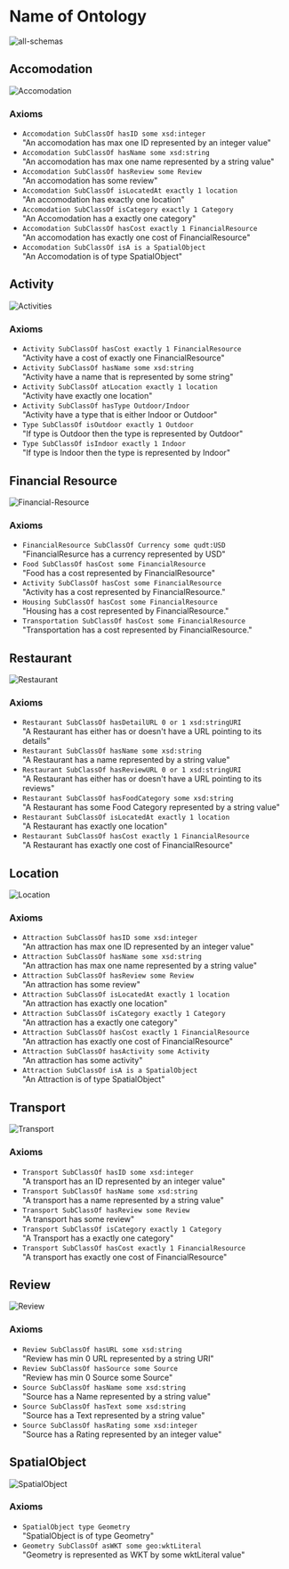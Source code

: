 # Name of Ontology

![all-schemas](relative/path/to/all/schemas)

## Accomodation
![Accomodation](../schema-diagrams/Accomodation.jpg)

### Axioms
* `Accomodation SubClassOf hasID some xsd:integer` <br />
"An accomodation has max one ID represented by an integer value"
* `Accomodation SubClassOf hasName some xsd:string` <br />
"An accomodation has max one name represented by a string value"
* `Accomodation SubClassOf hasReview some Review` <br />
"An accomodation has some review"
* `Accomodation SubClassOf isLocatedAt exactly 1 location` <br />
"An accomodation has exactly one location"
* `Accomodation SubClassOf isCategory exactly 1 Category` <br />
"An Accomodation has a exactly one category"
* `Accomodation SubClassOf hasCost exactly 1 FinancialResource` <br />
"An accomodation has exactly one cost of FinancialResource"
* `Accomodation SubClassOf isA is a SpatialObject` <br />
"An Accomodation is of type SpatialObject"

## Activity
![Activities](../schema-diagrams/Activity.png)

### Axioms
* `Activity SubClassOf hasCost exactly 1 FinancialResource` <br />
"Activity have a cost of exactly one FinancialResource"
* `Activity SubClassOf hasName some xsd:string` <br />
"Activity have a name that is represented by some string"
* `Activity SubClassOf atLocation exactly 1 location` <br />
"Activity have exactly one location"
* `Activity SubClassOf hasType Outdoor/Indoor` <br />
"Activity have a type that is either Indoor or Outdoor"
* `Type SubClassOf isOutdoor exactly 1 Outdoor` <br />
"If type is Outdoor then the type is represented by Outdoor"
* `Type SubClassOf isIndoor exactly 1 Indoor` <br />
"If type is Indoor then the type is represented by Indoor"

## Financial Resource
![Financial-Resource](../schema-diagrams/FinancialResource.png)

### Axioms
* `FinancialResource SubClassOf Currency some qudt:USD` <br />
"FinancialResurce has a currency represented by USD"
* `Food SubClassOf hasCost some FinancialResource` <br />
"Food has a cost represented by FinancialResource"
* `Activity SubClassOf hasCost some FinancialResource` <br />
"Activity has a cost represented by FinancialResource."
* `Housing SubClassOf hasCost some FinancialResource` <br />
"Housing has a cost represented by FinancialResource."
* `Transportation SubClassOf hasCost some FinancialResource` <br />
"Transportation has a cost represented by FinancialResource."

## Restaurant
![Restaurant](../schema-diagrams/Restaurant.png)

### Axioms
* `Restaurant SubClassOf hasDetailURL 0 or 1 xsd:stringURI` <br />
"A Restaurant has either has or doesn't have a URL pointing to its details"
* `Restaurant SubClassOf hasName some xsd:string` <br />
"A Restaurant has a name represented by a string value"
* `Restaurant SubClassOf hasReviewURL 0 or 1 xsd:stringURI` <br />
"A Restaurant has either has or doesn't have a URL pointing to its reviews"
* `Restaurant SubClassOf hasFoodCategory some xsd:string` <br />
"A Restaurant has some Food Category represented by a string value"
* `Restaurant SubClassOf isLocatedAt exactly 1 location` <br />
"A Restaurant has exactly one location"
* `Restaurant SubClassOf hasCost exactly 1 FinancialResource` <br />
"A Restaurant has exactly one cost of FinancialResource"

## Location
![Location](../schema-diagrams/LocationSchema.png)

### Axioms
* `Attraction SubClassOf hasID some xsd:integer` <br />
"An attraction has max one ID represented by an integer value"
* `Attraction SubClassOf hasName some xsd:string` <br />
"An attraction has max one name represented by a string value"
* `Attraction SubClassOf hasReview some Review` <br />
"An attraction has some review"
* `Attraction SubClassOf isLocatedAt exactly 1 location` <br />
"An attraction has exactly one location"
* `Attraction SubClassOf isCategory exactly 1 Category` <br />
"An attraction has a exactly one category"
* `Attraction SubClassOf hasCost exactly 1 FinancialResource` <br />
"An attraction has exactly one cost of FinancialResource"
* `Attraction SubClassOf hasActivity some Activity` <br />
"An attraction has some activity"
* `Attraction SubClassOf isA is a SpatialObject` <br />
"An Attraction is of type SpatialObject"

## Transport
![Transport](../schema-diagrams/Transport.jpg)

### Axioms
* `Transport SubClassOf hasID some xsd:integer` <br />
"A transport has an ID represented by an integer value"
* `Transport SubClassOf hasName some xsd:string` <br />
"A transport has a name represented by a string value"
* `Transport SubClassOf hasReview some Review` <br />
"A transport has some review"
* `Transport SubClassOf isCategory exactly 1 Category` <br />
"A Transport has a exactly one category"
* `Transport SubClassOf hasCost exactly 1 FinancialResource` <br />
"A transport has exactly one cost of FinancialResource"

## Review
![Review](../schema-diagrams/Review.jpg)

### Axioms
* `Review SubClassOf hasURL some xsd:string` <br />
"Review has min 0 URL represented by a string URI"
* `Review SubClassOf hasSource some Source` <br />
"Review has min 0 Source some Source"
* `Source SubClassOf hasName some xsd:string` <br />
"Source has a Name represented by a string value"
* `Source SubClassOf hasText some xsd:string` <br />
"Source has a Text represented by a string value"
* `Source SubClassOf hasRating some xsd:integer` <br />
"Source has a Rating represented by an integer value"

## SpatialObject
![SpatialObject](../schema-diagrams/GeometrySpatialObject.png)

### Axioms
* `SpatialObject type Geometry` <br />
"SpatialObject is of type Geometry"
* `Geometry SubClassOf asWKT some geo:wktLiteral` <br />
"Geometry is represented as WKT by some wktLiteral value" 

